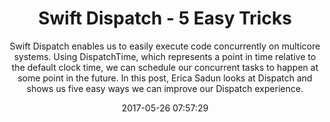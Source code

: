 ---
title: "Swift Dispatch - 5 Easy Tricks"
subtitle: "Swift Dispatch enables us to easily execute code concurrently on multicore systems. Using DispatchTime, which represents a point in time relative to the default clock time, we can schedule our concurrent tasks to happen at some point in the future. In this post, Erica Sadun looks at Dispatch and shows us five easy ways we can improve our Dispatch experience."
tags: ["dispatch","queue"]
link: "http://ericasadun.com/2017/05/23/5-easy-dispatch-tricks/"
date: "2017-05-26 07:57:29"
---